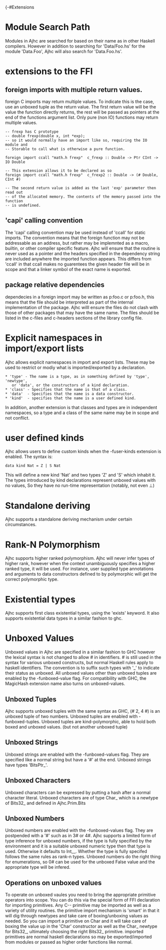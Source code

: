 {-#Extensions

# Module Search Path

Modules in Ajhc are searched for based on their name as in other Haskell
compilers. However in addition to searching for 'Data/Foo.hs' for the module
'Data.Foo', Ajhc will also search for 'Data.Foo.hs'.

# extensions to the FFI

## foreign imports with multiple return values.

foreign C imports may return multiple values. To indicate this is the case, use
an unboxed tuple as the return value. The first return value will be the value
the function directly returns, the rest will be passed as pointers at the end
of the functions argument list. Only pure (non IO) functions may return multiple values.

~~~~
-- frexp has C prototype
-- double frexp(double x, int *exp);
-- so it would normally have an import like so, requiring the IO module and
-- Storable to call what is otherwise a pure function.

foreign import ccall "math.h frexp"  c_frexp :: Double -> Ptr CInt -> IO Double

-- This extension allows it to be declared as so
foreign import ccall "math.h frexp"  c_frexp2 :: Double -> (# Double, CInt #)

-- The second return value is added as the last 'exp' parameter then read out
-- of the allocated memory. The contents of the memory passed into the function
-- is undefined.
~~~~

## 'capi' calling convention

The 'capi' calling convention may be used instead of 'ccall' for static
imports. The convention means that the foreign function may not be addressable
as an address, but rather may be implemnted as a macro, builtin, or other
compiler specific feature. Ajhc will ensure that the routine is never used as a
pointer and the headers specified in the dependency string are included
anywhere the imported function appears. This differs from 'ccall' in that ccall
makes no guarentees the given header file will be in scope and that a linker
symbol of the exact name is exported.

## package relative dependencies

dependecies in a foreign import may be written as p:foo.c or p:foo.h, this
means that the file should be interpreted as part of the internal
implementation of the package. Ajhc willl ensure the files do not clash with
those of other packages that may have the same name. The files should be listed
in the c-files and c-headers sections of the library config file.

# Explicit namespaces in import/export lists

Ajhc allows explicit namespaces in import and export lists. These may be used to
restrict or modiy what is imported/exported by a declaration.

    * 'type' - The name is a type, as in something defined by 'type', 'newtype',
       or 'data', or the constructors of a kind declaration.
    * 'class' - Specifies that the name is that of a class.
    * 'data'  - Specifies that the name is a data constructor.
    * 'kind'  - specifies that the name is a user defined kind.

In addition, another extension is that classes and types are in independent
namespaces, so a type and a class of the same name may be in scope and not
conflict.

# user defined kinds

Ajhc allows users to define custom kinds when the -fuser-kinds extension is
enabled. The syntax is:

~~~~
data kind Nat = Z | S Nat
~~~~

This will define a new kind 'Nat' and two types 'Z' and 'S' which inhabit it.
The types introduced by kind declarations represent unboxed values with no
values, So they have no run-time representation (notably, not even ⊥)

# Standalone deriving

Ajhc supports a standalone deriving mechanism under certain circumstances.

# Rank-N Polymorphism

Ajhc supports higher ranked polymorphism. Ajhc will never infer types of higher
rank, however when the context unambiguously specifies a higher ranked type, it
will be used. For instance, user supplied type annotations and arguments to
data constructors defined to by polymorphic will get the correct polymorphic
type.

# Existential types

Ajhc supports first class existential types, using the 'exists' keyword. It also
supports existential data types in a similar fashion to ghc.

# Unboxed Values

Unboxed values in Ajhc are specified in a similar fashion to GHC however the
lexical syntax is not changed to allow # in identifiers. # is still used in the
syntax for various unboxed constructs, but normal Haskell rules apply to
haskell identifiers. The convention is to suffix such types with '_' to
indicate their status as unboxed. All unboxed values other than unboxed tuples
are enabled by the -funboxed-value flag. For compatibility with GHC, the
MagicHash extension name also turns on unboxed-values.

## Unboxed Tuples

Ajhc supports unboxed tuples with the same syntax as GHC, (# 2, 4 #) is an
unboxed tuple of two numbers. Unboxed tuples are enabled with -funboxed-tuples.
Unboxed tuples are kind-polymorphic, able to hold both boxed and unboxed values.
(but not another unboxed tuple)

## Unboxed Strings

Unboxed strings are enabled with the -funboxed-values flag. They are
specified like a normal string but have a '#' at the end. Unboxed strings
have types 'BitsPtr_'.

## Unboxed Characters

Unboxed characters can be expressed by putting a hash after a normal character
literal. Unboxed characters are of type Char_ which is a newtype of Bits32_ and
defined in Ajhc.Prim.Bits

## Unboxed Numbers

Unboxed numbers are enabled with the -funboxed-values flag. They are postpended
with a '#' such as in 3# or 4#. Ajhc supports a limited form of type inference
for unboxed numbers, if the type is fully specified by the environment and it
is a suitable unboxed numeric type then that type is used. Otherwise it
defaults to Int__. Whether the type is fully specifed follows the same rules as
rank-n types. Unboxed numbers do the right thing for enumerations, so 0# can be
used for the unboxed False value and the appropriate type will be infered.

## Operations on unboxed values

To operate on unboxed vaules you need to bring the appropriate primitive
operators into scope. You can do this via the special form of FFI declaration
for importing primitives.  Any C-- primitive may be imported as well as a
variety of utility routines. the primitive import mechanism is 'smart' in that
it will dig through newtypes and take care of boxing/unboxing values as needed.
So you can import a primitive on Char and it will take care of boxing the value
up in the 'Char' constructor as well as the Char_ newtype for Bits32_,
ultimately choosing the right Bits32_ primitive. imported primitives are normal
haskell declarations so may be exported/imported from modules or passed as
higher order functions like normal.
